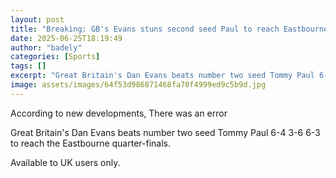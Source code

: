 ```yaml
---
layout: post
title: "Breaking: GB's Evans stuns second seed Paul to reach Eastbourne quarter-finals"
date: 2025-06-25T18:19:49
author: "badely"
categories: [Sports]
tags: []
excerpt: "Great Britain's Dan Evans beats number two seed Tommy Paul 6-4 3-6 6-3 to reach the Eastbourne quarter-finals."
image: assets/images/64f53d986871468fa70f4999ed9c5b9d.jpg
---
```


According to new developments, There was an error

Great Britain's Dan Evans beats number two seed Tommy Paul 6-4 3-6 6-3 to reach the Eastbourne quarter-finals.

Available to UK users only.

